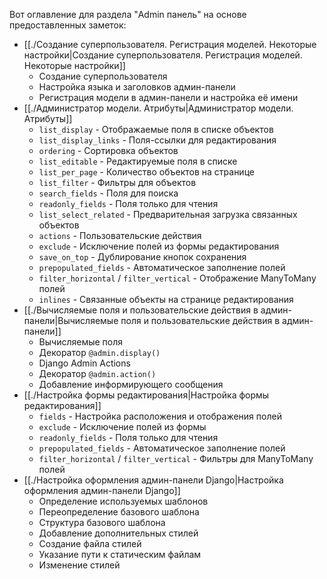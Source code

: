 Вот оглавление для раздела "Admin панель" на основе предоставленных заметок:

*   [[./Создание суперпользователя. Регистрация моделей. Некоторые настройки|Создание суперпользователя. Регистрация моделей. Некоторые настройки]]
    *   Создание суперпользователя
    *   Настройка языка и заголовков админ-панели
    *   Регистрация модели в админ-панели и настройка её имени
*   [[./Администратор модели. Атрибуты|Администратор модели. Атрибуты]]
    *   `list_display` - Отображаемые поля в списке объектов
    *   `list_display_links` - Поля-ссылки для редактирования
    *   `ordering` - Сортировка объектов
    *   `list_editable` - Редактируемые поля в списке
    *   `list_per_page` - Количество объектов на странице
    *   `list_filter` - Фильтры для объектов
    *   `search_fields` - Поля для поиска
    *   `readonly_fields` - Поля только для чтения
    *   `list_select_related` - Предварительная загрузка связанных объектов
    *   `actions` - Пользовательские действия
    *   `exclude` - Исключение полей из формы редактирования
    *   `save_on_top` - Дублирование кнопок сохранения
    *   `prepopulated_fields` - Автоматическое заполнение полей
    *   `filter_horizontal` / `filter_vertical` - Отображение ManyToMany полей
    *   `inlines` - Связанные объекты на странице редактирования
*   [[./Вычисляемые поля и пользовательские действия в админ-панели|Вычисляемые поля и пользовательские действия в админ-панели]]
    *   Вычисляемые поля
    *   Декоратор `@admin.display()`
    *   Django Admin Actions
    *   Декоратор `@admin.action()`
    *   Добавление информирующего сообщения
*   [[./Настройка формы редактирования|Настройка формы редактирования]]
    *   `fields` - Настройка расположения и отображения полей
    *   `exclude` - Исключение полей из формы
    *   `readonly_fields` - Поля только для чтения
    *   `prepopulated_fields` - Автоматическое заполнение полей
    *   `filter_horizontal` / `filter_vertical` - Фильтры для ManyToMany полей
*   [[./Настройка оформления админ-панели Django|Настройка оформления админ-панели Django]]
    *   Определение используемых шаблонов
    *   Переопределение базового шаблона
    *   Структура базового шаблона
    *   Добавление дополнительных стилей
    *   Создание файла стилей
    *   Указание пути к статическим файлам
    *   Изменение стилей
